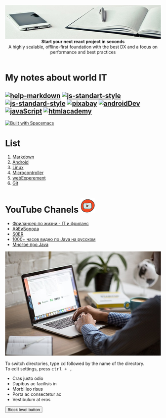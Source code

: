 <img src="/image/desk.jpg" alt="react boilerplate banner" align="center" />

<br />
<div align="center"><strong>Start your next react project in seconds</strong></div>
<div align="center">A highly scalable, offline-first foundation with the best DX and a focus on performance and best practices</div>

<br />

# My notes about world IT

[![help-markdown](https://img.shields.io/badge/-Help%20Markdown-green)](https://github.com/adam-p/markdown-here/wiki/Markdown-Cheatsheet)
[![js-standart-style](https://img.shields.io/badge/button%20style-shields.io-brightgreen.svg)](https://shields.io) 
[![js-standard-style](https://img.shields.io/badge/code%20style-standard-brightgreen.svg)](http://standardjs.com)
[![pixabay](https://img.shields.io/badge/imege%20style-pixabay-brightgreen.svg)](https://pixabay.com/)
[![androidDev](https://img.shields.io/badge/-Android--Dev-yellow)](https://developer.android.com/)
[![javaScript](https://img.shields.io/badge/-bookJavaScript-blue)](https://learn.javascript.ru/)
[![htmlacademy](https://img.shields.io/badge/-htmlacademy-green)](https://htmlcademy.ru)
---

[![Built with Spacemacs](https://cdn.rawgit.com/syl20bnr/spacemacs/442d025779da2f62fc86c2082703697714db6514/assets/spacemacs-badge.svg)](http://spacemacs.org)


# List
1. [Markdown](/notes/Markdown.md)
2. [Android](/notes/Android.md)
3. [Linux](/notes/Linux.md)
4. [Microcontroller](/notes/Microcontroller.md)
5. [webExperement](/notes/exampl.html)
6. [Git](/notes/Git.md)

# YouTube Chanels ![alt text](/image/iconyoutub.png "Logo Title Text 1")

- [Фрилансер по жизни - IT и фриланс](https://www.youtube.com/channel/UCedskVwIKiZJsO8XdJdLKnA)
- [АйЕиБорода](https://www.youtube.com/channel/UCeObZv89Stb2xLtjLJ0De3Q)
- [S0ER](https://www.youtube.com/channel/UCe_TcJarfs-HKy3NySy8Kng/featured)
- [1000+ часов видео по Java на русском](https://habr.com/ru/company/golovachcourses/blog/215275/)
- [Многое про Java](https://habr.com/ru/users/vedenin1980/posts/)

![imege](/image/laptop.jpg)





To switch directories, type <kbd>cd</kbd> followed by the name of the directory.<br>
To edit settings, press <kbd><kbd>ctrl</kbd> + <kbd>,</kbd></kbd>


<ul class="list-group">
  <li class="list-group-item">Cras justo odio</li>
  <li class="list-group-item">Dapibus ac facilisis in</li>
  <li class="list-group-item">Morbi leo risus</li>
  <li class="list-group-item">Porta ac consectetur ac</li>
  <li class="list-group-item">Vestibulum at eros</li>
</ul>

<button type="button" class="btn btn-primary btn-lg btn-block">Block level button</button>
